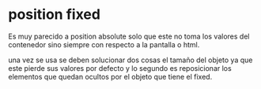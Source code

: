 # position fixed

Es muy parecido a position absolute solo que este no toma los valores del contenedor sino siempre con respecto a la pantalla o html. 

una vez se usa se deben solucionar dos cosas el tamaño del objeto ya que este pierde sus valores por defecto y lo segundo es reposicionar los elementos que quedan ocultos por el objeto que tiene el fixed.